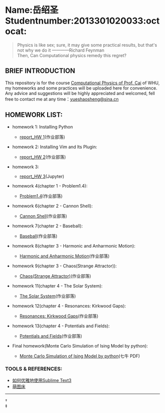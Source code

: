 # Name:岳绍圣 Studentnumber:2013301020033:octocat:

> Physics is like sex; sure, it may give some practical results, but that's not why we do it  ————Richard Feynman  
> Then, Can Computational physics remedy this regret?  

## BRIEF INTRODUCTION

This repository is for the course [Computational Physics of Prof. Cai](https://github.com/caihao/computational_physics_whu) of WHU, my homeworks and some practices will be uploaded here for convenience. Any advice and suggestions  will be highly appreciated and welcomed, fell free to contact me at any time：yueshaosheng@sina.cn 

## HOMEWORK LIST:

- homework 1: Installing Python  
  * [report_HW 1](https://www.zybuluo.com/Guoguo0605/note/331943)(作业部落)

- homework 2: Installing Vim and Its Plugin:  
  * [report_HW 2](https://www.zybuluo.com/Guoguo0605/note/332468)(作业部落)

- homework 3:  
  * [report_HW 3](https://github.com/SmallGuoguo/computationalphysics_N2013301020033/blob/master/Resources/homework3/homework3.ipynb)(Jupyter)

- homework 4(chapter 1 - Problem1.4):  
  * [Problem1.4](https://www.zybuluo.com/Guoguo0605/note/347342)(作业部落)

- homework 6(chapter 2 - Cannon Shell):
  * [Cannon Shell](https://www.zybuluo.com/Guoguo0605/note/332720)(作业部落)

- homework 7(chapter 2 - Baseball):
  * [Baseball](https://www.zybuluo.com/Guoguo0605/note/341577)(作业部落)

- homework 8(chapter 3 - Harmonic and Anharmonic Motion):
  * [Harmonic and Anharmonic Motion](https://www.zybuluo.com/Guoguo0605/note/352185)(作业部落)

- homework 9(chapter 3 - Chaos(Strange Attractor)):
  * [Chaos(Strange Attractor)](https://www.zybuluo.com/Guoguo0605/note/356384)(作业部落)

- homework 11(chapter 4 - The Solar System):
  * [The Solar System](https://www.zybuluo.com/Guoguo0605/note/396926)(作业部落)

- homework 12(chapter 4 - Resonances: Kirkwood Gaps):
  * [Resonances: Kirkwood Gaps]()(作业部落)

- homework 13(chapter 4 - Potentials and Fields):
  * [Potentials and Fields]()(作业部落)

- Final homework(Monte Carlo Simulation of Ising Model by python):
  * [Monte Carlo Simulation of Ising Model by python](http://7xvjch.com1.z0.glb.clouddn.com/%E8%AE%A1%E7%AE%97%E7%89%A9%E7%90%86final.pdf)(七牛 PDF)


### TOOLS & REFERENCES:

- [如何优雅地使用Sublime Text3](http://www.jianshu.com/p/3cb5c6f2421c)  
- [萌图床](http://pic.ffsky.net/)


------
†  
‡


